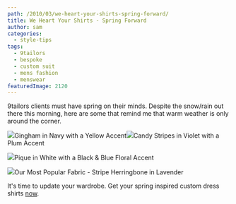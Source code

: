 ```yaml
---
path: /2010/03/we-heart-your-shirts-spring-forward/
title: We Heart Your Shirts - Spring Forward
author: sam
categories: 
  - style-tips
tags: 
  - 9tailors
  - bespoke
  - custom suit
  - mens fashion
  - menswear
featuredImage: 2120
---
```

9tailors clients must have spring on their minds. Despite the snow/rain out there this morning, here are some that remind me that warm weather is only around the corner.

[![](http://2.bp.blogspot.com/_RlJ3L7W6dBw/S453BKsR1iI/AAAAAAAAIJ8/UnTxpfQYAYk/s320/P1010081+copy.jpg)](http://2.bp.blogspot.com/_RlJ3L7W6dBw/S453BKsR1iI/AAAAAAAAIJ8/UnTxpfQYAYk/s1600-h/P1010081+copy.jpg)Gingham in Navy with a Yellow Accent[![](http://4.bp.blogspot.com/_RlJ3L7W6dBw/S453heByXyI/AAAAAAAAIKM/TB4-OaNe_bc/s320/P1010078.2.jpg)](http://4.bp.blogspot.com/_RlJ3L7W6dBw/S453heByXyI/AAAAAAAAIKM/TB4-OaNe_bc/s1600-h/P1010078.2.jpg)Candy Stripes in Violet with a Plum Accent

[![](http://1.bp.blogspot.com/_RlJ3L7W6dBw/S453BjiixMI/AAAAAAAAIKE/Qn1BKSpdw34/s320/P1010082.2.jpg)](http://1.bp.blogspot.com/_RlJ3L7W6dBw/S453BjiixMI/AAAAAAAAIKE/Qn1BKSpdw34/s1600-h/P1010082.2.jpg)Pique in White with a Black & Blue Floral Accent

[![](http://2.bp.blogspot.com/_RlJ3L7W6dBw/S453ARbQ2BI/AAAAAAAAIJ0/ul-HG12ouro/s320/P1010077+copy.jpg)](http://2.bp.blogspot.com/_RlJ3L7W6dBw/S453ARbQ2BI/AAAAAAAAIJ0/ul-HG12ouro/s1600-h/P1010077+copy.jpg)Our Most Popular Fabric - Stripe Herringbone in Lavender

It's time to update your wardrobe. Get your spring inspired custom dress shirts [now](http://www.blogger.com/beta.9tailors.com).